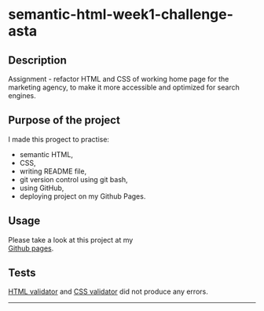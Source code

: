 # semantic-html-week1-challenge-asta
## Description
Assignment - refactor HTML and CSS of working home page for the marketing agency, to make it more accessible and optimized for search engines.

## Purpose of the project
I made this progect to practise:
- semantic HTML,
- CSS,
- writing README file, 
- git version control using git bash,
- using GitHub,
- deploying project on my Github Pages.

## Usage 

Please take a look at this project at my  
[Github pages](https://www.example.com).

## Tests

[HTML validator](https://validator.w3.org/)
and [CSS validator](https://jigsaw.w3.org/css-validator/#validate_by_upload) did not produce any errors.

---


